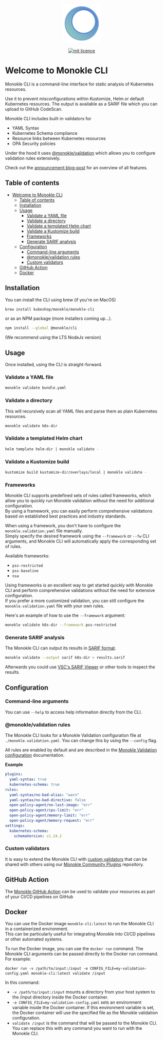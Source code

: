 <p align="center">
  <img src="docs/images/large-icon-256.png" alt="Monokle Logo" width="128" height="128"/>
</p>

<p align="center">
  <a href="https://github.com/kubeshop/monokle-core/tree/main/packages/validation">
    <img title="mit licence" src="https://img.shields.io/badge/License-MIT-yellow.svg"/>
  </a>
</p>

# Welcome to Monokle CLI

Monokle CLI is a command-line interface for static analysis of Kubernetes resources.

Use it to prevent misconfigurations within Kustomize, Helm or default Kubernetes resources. The output is available as a SARIF file 
which you can upload to GitHub CodeScan.

Monokle CLI includes built-in validators for
- YAML Syntax
- Kubernetes Schema compliance
- Resource links between Kubernetes resources
- OPA Security policies

Under the hood it uses [@monokle/validation][monokle-validation] which allows you to configure validation rules extensively.

Check out the [announcement blog-post](https://monokle.io/blog/monokle-cli-flexible-kubernetes-yaml-validation) for an overview of all features.

## Table of contents

- [Welcome to Monokle CLI](#welcome-to-monokle-cli)
  - [Table of contents](#table-of-contents)
  - [Installation](#installation)
  - [Usage](#usage)
    - [Validate a YAML file](#validate-a-yaml-file)
    - [Validate a directory](#validate-a-directory)
    - [Validate a templated Helm chart](#validate-a-templated-helm-chart)
    - [Validate a Kustomize build](#validate-a-kustomize-build)
    - [Frameworks](#frameworks)
    - [Generate SARIF analysis](#generate-sarif-analysis)
  - [Configuration](#configuration)
    - [Command-line arguments](#command-line-arguments)
    - [@monokle/validation rules](#monoklevalidation-rules)
    - [Custom validators](#custom-validators)
  - [GitHub Action](#github-action)
  - [Docker](#docker)

## Installation

You can install the CLI using brew (if you're on MacOS) 

```bash
brew install kubeshop/monokle/monokle-cli
```

or as an NPM package (more installers coming up...).

```bash
npm install --global @monokle/cli
```

(We recommend using the LTS NodeJs version)

## Usage

Once installed, using the CLI is straight-forward.

### Validate a YAML file

```bash
monokle validate bundle.yaml
```

### Validate a directory

This will recursively scan all YAML files and parse them as plain Kubernetes resources.

```bash
monokle validate k8s-dir
```

### Validate a templated Helm chart

```bash
helm template helm-dir | monokle validate -
```

### Validate a Kustomize build

```bash
kustomize build kustomize-dir/overlays/local | monokle validate -
```

### Frameworks
Monokle CLI supports predefined sets of rules called frameworks, which allow you to quickly run Monokle validation without the need for additional configuration.  
By using a framework, you can easily perform comprehensive validations based on established best practices and industry standards.  

When using a framework, you don't have to configure the `monokle.validation.yaml` file manually.  
Simply specify the desired framework using the `--framework` or `--fw` CLI arguments, and Monokle CLI will automatically apply the corresponding set of rules.  

Available frameworks:

- `pss-restricted`
- `pss-baseline`
- `nsa`

Using frameworks is an excellent way to get started quickly with Monokle CLI and perform comprehensive validations without the need for extensive configuration.  
If you prefer a more customized validation, you can still configure the `monokle.validation.yaml` file with your own rules.  

Here's an example of how to use the `--framework` argument:

```bash
monokle validate k8s-dir --framework pss-restricted
```


### Generate SARIF analysis

The Monokle CLI can output its results in [SARIF format](https://sarifweb.azurewebsites.net/).

```bash
monokle validate --output sarif k8s-dir > results.sarif
```

Afterwards you could use [VSC's SARIF Viewer][vsc-sarif] or other tools to inspect the results.

## Configuration

### Command-line arguments

You can use `--help` to access help information directly from the CLI.

### @monokle/validation rules

The Monokle CLI looks for a Monokle Validation configuration file 
at `./monokle.validation.yaml`. You can change this by using the `--config` flag.

All rules are enabled by default and are described in the [Monokle Validation configuration][monokle-validation-docs] documentation.

**Example**

```yaml
plugins:
  yaml-syntax: true
  kubernetes-schema: true
rules:
  yaml-syntax/no-bad-alias: "warn"
  yaml-syntax/no-bad-directive: false
  open-policy-agent/no-last-image: "err"
  open-policy-agent/cpu-limit: "err"
  open-policy-agent/memory-limit: "err"
  open-policy-agent/memory-request: "err"
settings:
  kubernetes-schema:
    schemaVersion: v1.24.2
```

### Custom validators

It is easy to extend the Monokle CLI with [custom validators][custom-validators] that can be shared with others using
our [Monokle Community Plugins][monokle-community-plugins] repository. 

## GitHub Action

The [Monokle GitHub Action](https://github.com/marketplace/actions/monokle-validation) can be used to validate your resources as part of your CI/CD pipelines
on GitHub

[custom-validators]: https://github.com/kubeshop/monokle-core/blob/main/packages/validation/docs/custom-plugins.md
[monokle-community-plugins]: https://github.com/kubeshop/monokle-community-plugins
[monokle-validation]: https://github.com/kubeshop/monokle-core/tree/main/packages/validation
[monokle-validation-docs]: https://github.com/kubeshop/monokle-core/blob/main/packages/validation/docs/configuration.md
[vsc-sarif]: https://marketplace.visualstudio.com/items?itemName=MS-SarifVSCode.sarif-viewer

## Docker

You can use the Docker image `monokle-cli:latest` to run the Monokle CLI in a containerized environment.  
This can be particularly useful for integrating Monokle into CI/CD pipelines or other automated systems.

To run the Docker image, you can use the `docker run` command. 
The Monokle CLI arguments can be passed directly to the Docker run command. 
For example:
```
docker run -v /path/to/input:/input -e CONFIG_FILE=my-validation-config.yaml monokle-cli:latest validate /input
```

In this command:
  - `-v /path/to/input:/input` mounts a directory from your host system to the /input directory inside the Docker container.
  - `-e CONFIG_FILE=my-validation-config.yaml` sets an environment variable inside the Docker container. If this environment variable is set, the Docker container will use the specified file as the Monokle validation configuration.
  - `validate /input` is the command that will be passed to the Monokle CLI. You can replace this with any command you want to run with the Monokle CLI.
